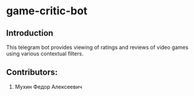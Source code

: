 # game-critic-bot

## Introduction
This telegram bot provides viewing of ratings and reviews of video games using various contextual filters.

## Contributors:
1. Мухин Федор Алексеевич
